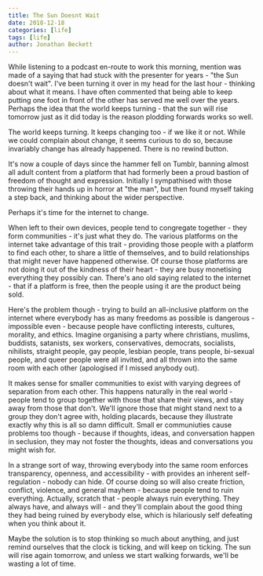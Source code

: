 ```yaml
---
title: The Sun Doesnt Wait
date: 2018-12-18
categories: [life]
tags: [life]
author: Jonathan Beckett
---
```


While listening to a podcast en-route to work this morning, mention was made of a saying that had stuck with the presenter for years - "the Sun doesn't wait". I've been turning it over in my head for the last hour - thinking about what it means. I have often commented that being able to keep putting one foot in front of the other has served me well over the years. Perhaps the idea that the world keeps turning - that the sun will rise tomorrow just as it did today is the reason plodding forwards works so well.

The world keeps turning. It keeps changing too - if we like it or not. While we could complain about change, it seems curious to do so, because invariably change has already happened. There is no rewind button.

It's now a couple of days since the hammer fell on Tumblr, banning almost all adult content from a platform that had formerly been a proud bastion of freedom of thought and expression. Initially I sympathised with those throwing their hands up in horror at "the man", but then found myself taking a step back, and thinking about the wider perspective.

Perhaps it's time for the internet to change.

When left to their own devices, people tend to congregate together - they form communities - it's just what they do. The various platforms on the internet take advantage of this trait - providing those people with a platform to find each other, to share a little of themselves, and to build relationships that might never have happened otherwise. Of course those platforms are not doing it out of the kindness of their heart - they are busy monetising everything they possibly can. There's ano old saying related to the internet - that if a platform is free, then the people using it are the product being sold.

Here's the problem though - trying to build an all-inclusive platform on the internet where everybody has as many freedoms as possible is dangerous - impossible even - because people have conflicting interests, cultures, morality, and ethics. Imagine organising a party where christians, muslims, buddists, satanists, sex workers, conservatives, democrats, socialists, nihilists, straight people, gay people, lesbian people, trans people, bi-sexual people, and queer people were all invited, and all thrown into the same room with each other (apologised if I missed anybody out).

It makes sense for smaller communities to exist with varying degrees of separation from each other. This happens naturally in the real world - people tend to group together with those that share their views, and stay away from those that don't. We'll ignore those that might stand next to a group they don't agree with, holding placards, because they illustrate exactly why this is all so damn difficult. Small er communiuties cause problems too though - because if thoughts, ideas, and conversation happen in seclusion, they may not foster the thoughts, ideas and conversations you might wish for.

In a strange sort of way, throwing everybody into the same room enforces transparency, openness, and accessibility - with provides an inherent self-regulation - nobody can hide. Of course doing so will also create friction, conflict, violence, and general mayhem - because people tend to ruin everything. Actually, scratch that - people always ruin everything. They always have, and always will - and they'll complain about the good thing they had being ruined by everybody else, which is hilariously self defeating when you think about it.

Maybe the solution is to stop thinking so much about anything, and just remind ourselves that the clock is ticking, and will keep on ticking. The sun will rise again tomorrow, and unless we start walking forwards, we'll be wasting a lot of time.